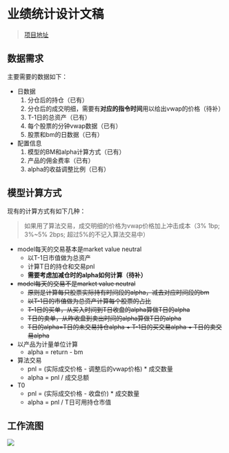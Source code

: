 # 业绩统计设计文稿

> [项目地址](https://github.com/jasperam/performance_statistics.git)

## 数据需求

主要需要的数据如下：

* 日数据
  1. 分仓后的持仓（已有）
  2. 分仓后的成交明细，需要有**对应的指令时间**用以给出vwap的价格（待补）
  3. T-1日的总资产（已有）
  4. 每个股票的分钟vwap数据（已有）
  5. 股票和bm的日数据（已有）
* 配置信息
  1. 模型的BM和alpha计算方式（已有）
  2. 产品的佣金费率（已有）
  3. alpha的收益调整比例（已有）

## 模型计算方式

现有的计算方式有如下几种：

> 如果用了算法交易，成交明细的价格为vwap价格加上冲击成本（3% 1bp; 3%~5% 2bps; 超过5%的不记入算法交易中）

* model每天的交易基本是market value neutral
  * 以T-1日市值做为总资产
  * 计算T日的持仓和交易pnl
  * **需要考虑加减仓时的alpha如何计算（待补）**
* ~~model每天的交易不是market value neutral~~
  * ~~原则是计算每只股票实际持有时间段的alpha，减去对应时间段的bm~~
  * ~~以T-1日的市值做为总资产计算每个股票的占比~~
  * ~~T-1日的买单，从买入时间到T日收盘的alpha算做T日的alpha~~
  * ~~T日的卖单，从昨收盘到卖出时间的alpha算做T日的alpha~~
  * ~~T日的alpha=T日的未交易持仓alpha + T-1日的买交易alpha + T日的卖交易alpha~~
* 以产品为计量单位计算
  * alpha = return - bm
* 算法交易
  * pnl = (实际成交价格 - 调整后的vwap价格) * 成交数量
  * alpha = pnl / 成交总额
* T0
  * pnl = (实际成交价格 - 收盘价) * 成交数量
  * alpha = pnl / T日可用持仓市值

## 工作流图

![](.\doc\workflow.png)